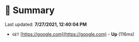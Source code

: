 # 📖 Summary
Last updated: **7/27/2021, 12:40:04 PM**

- `GET` [https://google.com](https://google.com) - **Up** (116ms)
